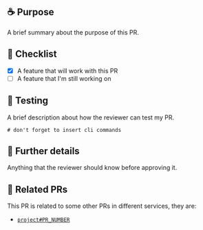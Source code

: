 ## ☕ Purpose

A brief summary about the purpose of this PR.

## 🧐 Checklist

- [x] A feature that will work with this PR
- [ ] A feature that I'm still working on

## 🐞 Testing

A brief description about how the reviewer can test my PR.

~~~shell
# don't forget to insert cli commands
~~~

## 🍩 Further details

Anything that the reviewer should know before approving it.

## 🔗 Related PRs

This PR is related to some other PRs in different services, they are:
* [`project#PR_NUMBER`](https://)